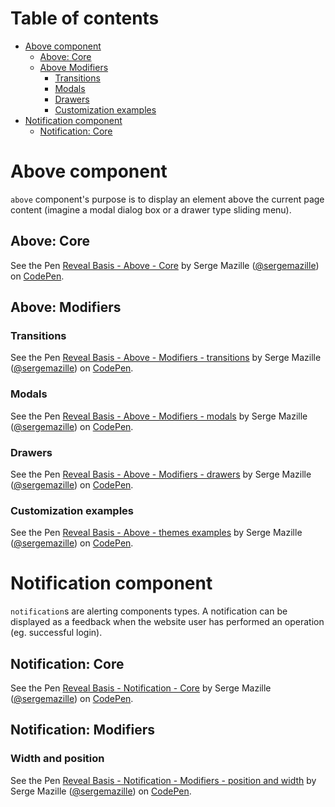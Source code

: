 Table of contents
=================

<!-- TOC depthFrom:1 depthTo:6 withLinks:1 updateOnSave:1 orderedList:0 -->

- [Above component](#above-component)
	- [Above: Core](#above-core)
	- [Above Modifiers](#above-modifiers)
		- [Transitions](#transitions)
		- [Modals](#modals)
		- [Drawers](#drawers)
		- [Customization examples](#customization-examples)
- [Notification component](#notification-component)
	- [Notification: Core](#notification-core)

<!-- /TOC -->

# Above component

`above` component's purpose is to display an element above the current page content (imagine a modal dialog box or a drawer type sliding menu).

## Above: Core
<p data-height="265" data-theme-id="0" data-slug-hash="MvENGb" data-default-tab="html,result" data-user="sergemazille" data-embed-version="2" data-pen-title="Reveal Basis - Above - Core" class="codepen">See the Pen <a href="https://codepen.io/sergemazille/pen/MvENGb/">Reveal Basis - Above - Core</a> by Serge Mazille (<a href="https://codepen.io/sergemazille">@sergemazille</a>) on <a href="https://codepen.io">CodePen</a>.</p>
<script async src="https://production-assets.codepen.io/assets/embed/ei.js"></script>

## Above: Modifiers

### Transitions
<p data-height="265" data-theme-id="0" data-slug-hash="QMqXaJ" data-default-tab="html,result" data-user="sergemazille" data-embed-version="2" data-pen-title="Reveal Basis - Above - Modifiers - transitions" class="codepen">See the Pen <a href="https://codepen.io/sergemazille/pen/QMqXaJ/">Reveal Basis - Above - Modifiers - transitions</a> by Serge Mazille (<a href="https://codepen.io/sergemazille">@sergemazille</a>) on <a href="https://codepen.io">CodePen</a>.</p>
<script async src="https://production-assets.codepen.io/assets/embed/ei.js"></script>

### Modals
<p data-height="265" data-theme-id="0" data-slug-hash="wqrLZQ" data-default-tab="html,result" data-user="sergemazille" data-embed-version="2" data-pen-title="Reveal Basis - Above - Modifiers - modals" class="codepen">See the Pen <a href="https://codepen.io/sergemazille/pen/wqrLZQ/">Reveal Basis - Above - Modifiers - modals</a> by Serge Mazille (<a href="https://codepen.io/sergemazille">@sergemazille</a>) on <a href="https://codepen.io">CodePen</a>.</p>
<script async src="https://production-assets.codepen.io/assets/embed/ei.js"></script>

### Drawers
<p data-height="265" data-theme-id="0" data-slug-hash="KvXOrg" data-default-tab="html,result" data-user="sergemazille" data-embed-version="2" data-pen-title="Reveal Basis - Above - Modifiers - drawers" class="codepen">See the Pen <a href="https://codepen.io/sergemazille/pen/KvXOrg/">Reveal Basis - Above - Modifiers - drawers</a> by Serge Mazille (<a href="https://codepen.io/sergemazille">@sergemazille</a>) on <a href="https://codepen.io">CodePen</a>.</p>
<script async src="https://production-assets.codepen.io/assets/embed/ei.js"></script>

### Customization examples
<p data-height="265" data-theme-id="0" data-slug-hash="gxXpxP" data-default-tab="html,result" data-user="sergemazille" data-embed-version="2" data-pen-title="Reveal Basis - Above - themes examples" class="codepen">See the Pen <a href="https://codepen.io/sergemazille/pen/gxXpxP/">Reveal Basis - Above - themes examples</a> by Serge Mazille (<a href="https://codepen.io/sergemazille">@sergemazille</a>) on <a href="https://codepen.io">CodePen</a>.</p>
<script async src="https://production-assets.codepen.io/assets/embed/ei.js"></script>

# Notification component

`notification`s are alerting components types. A notification can be displayed as a feedback when the website user has performed an operation (eg. successful login).

## Notification: Core
<p data-height="265" data-theme-id="0" data-slug-hash="prajPL" data-default-tab="html,result" data-user="sergemazille" data-embed-version="2" data-pen-title="Reveal Basis - Notification - Core" class="codepen">See the Pen <a href="https://codepen.io/sergemazille/pen/prajPL/">Reveal Basis - Notification - Core</a> by Serge Mazille (<a href="https://codepen.io/sergemazille">@sergemazille</a>) on <a href="https://codepen.io">CodePen</a>.</p>
<script async src="https://production-assets.codepen.io/assets/embed/ei.js"></script>

## Notification: Modifiers

### Width and position
<p data-height="265" data-theme-id="0" data-slug-hash="ZJryjq" data-default-tab="html,result" data-user="sergemazille" data-embed-version="2" data-pen-title="Reveal Basis - Notification - Modifiers - position and width" class="codepen">See the Pen <a href="https://codepen.io/sergemazille/pen/ZJryjq/">Reveal Basis - Notification - Modifiers - position and width</a> by Serge Mazille (<a href="https://codepen.io/sergemazille">@sergemazille</a>) on <a href="https://codepen.io">CodePen</a>.</p>
<script async src="https://production-assets.codepen.io/assets/embed/ei.js"></script>
